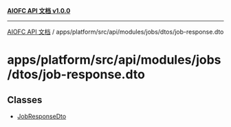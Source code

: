 [**AIOFC API 文档 v1.0.0**](../../../../../../../../README.md)

***

[AIOFC API 文档](../../../../../../../../modules.md) / apps/platform/src/api/modules/jobs/dtos/job-response.dto

# apps/platform/src/api/modules/jobs/dtos/job-response.dto

## Classes

- [JobResponseDto](classes/JobResponseDto.md)
